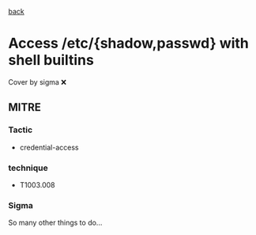 [back](../index.md)
# Access /etc/{shadow,passwd} with shell builtins
Cover by sigma :x: 

## MITRE
### Tactic
  - credential-access

### technique
  - T1003.008

### Sigma

 So many other things to do...